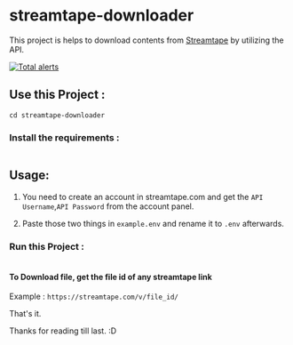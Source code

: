 # streamtape-downloader
 This project is helps to download contents from [Streamtape](https://streamtape.com) by utilizing the API.
 
 [![Total alerts](https://img.shields.io/lgtm/alerts/g/DebiprasadXD/streamtape-downloader.svg?logo=lgtm&logoWidth=18)](https://lgtm.com/projects/g/DebiprasadXD/streamtape-downloader/alerts/)
 
 ## Use this Project :
 ```git clone https://github.com/DebiprasadXD/streamtape-downloader
 cd streamtape-downloader
 ```
 ### Install the requirements :
 ```pip3 install -r requirements. txt
 ```
 
 ## Usage:
 1. You need to create an account in streamtape.com and get the `API Username`,`API Password` from the account panel.

 2. Paste those two things in `example.env` and rename it to `.env` afterwards.
 
 ### Run this Project :
```python3 streamtape_downloader.py
```
#### To Download file, get the file id of any streamtape link 
Example : `https://streamtape.com/v/file_id/`

That's it.

Thanks for reading till last. :D
